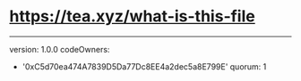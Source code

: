 # https://tea.xyz/what-is-this-file
---
version: 1.0.0
codeOwners:
  - '0xC5d70ea474A7839D5Da77Dc8EE4a2dec5a8E799E'
quorum: 1
